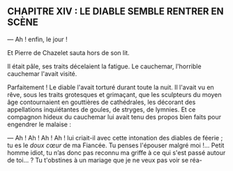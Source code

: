 ## CHAPITRE XIV : LE DIABLE SEMBLE RENTRER EN SCÈNE

— Ah ! enfin, le jour !

Et Pierre de Chazelet sauta hors de son lit.

Il était pâle, ses traits décelaient la fatigue. Le cauchemar, l'horrible cauchemar l'avait visité.

Parfaitement ! Le diable l'avait torturé durant toute la nuit. Il l'avait vu
en rêve, sous les traits grotesques et grimaçant, que les sculpteurs du moyen âge contournaient en gouttières de cathédrales, les décorant des appellations inquiétantes de goules, de stryges, de lymnies. Et ce compagnon hideux du cauchemar lui avait tenu des propos bien faits pour engendrer le malaise :

— Ah ! Ah ! Ah ! Ah ! lui criait-il avec cette intonation des diables de féerie ; tu es le _doux cœur_ de ma Fiancée. Tu penses l'épouser malgré moi !... Petit homme idiot, tu n’as donc pas reconnu ma griffe à ce qui s'est passé autour de toi... ? Tu t'obstines à un mariage que je ne veux pas voir se réa-

